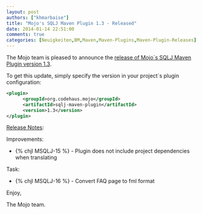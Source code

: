 ```yaml
---
layout: post
authors: ["khmarbaise"]
title: "Mojo's SQLJ Maven Plugin 1.3 - Released"
date: 2014-01-14 22:51:00
comments: true
categories: [Neuigkeiten,BM,Maven,Maven-Plugins,Maven-Plugin-Releases]
---
```

The Mojo team is pleased to announce the 
[release of Mojo´s SQLJ Maven Plugin version 1.3](http://mojo.codehaus.org/sqlj-maven-plugin/).


To get this update, simply specify the version in your project´s plugin configuration:

``` xml
<plugin>
      <groupId>org.codehaus.mojo</groupId>
      <artifactId>sqlj-maven-plugin</artifactId>
      <version>1.3</version>
</plugin>
```
<!-- more -->

[Release Notes](http://jira.codehaus.org/secure/ReleaseNote.jspa?projectId=11890&version=19611):

Improvements:

 * {% chjl MSQLJ-15 %} - Plugin does not include project dependencies when translating

Task:

 * {% chjl MSQLJ-16 %} - Convert FAQ page to fml format


Enjoy,

The Mojo team.
